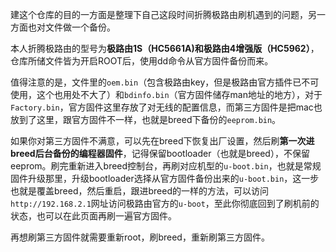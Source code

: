 建这个仓库的目的一方面是整理下自己这段时间折腾极路由刷机遇到的问题，另一方面也对文件做一个备份。

本人折腾极路由的型号为**极路由1S（HC5661A)**和**极路由4增强版（HC5962）**，仓库所储文件皆为开启ROOT后，使用dd命令从官方固件备份而来。

值得注意的是，文件里的`oem.bin`（包含极路由key，但是极路由官方插件已不可使用，这个也用处不大了）和`bdinfo.bin`（官方固件储存man地址的地方），对于`Factory.bin`，官方固件这里存放了对无线的配置信息，而第三方固件是把mac也放到了这里，跟官方固件不一样，也就是breed下备份的`eeprom.bin`。


如果你对第三方固件不满意，可以先在breed下恢复出厂设置，然后刷**第一次进breed后台备份的编程器固件**，记得保留bootloader（也就是breed），不保留eeprom。刷完重新进入breed控制台，再刷对应机型的`u-boot.bin`，也就是常规固件升级那里，升级bootloader选择从官方固件备份出来的`u-boot.bin`，这一步也就是覆盖breed，然后重启，跟进breed的一样的方法，可以访问`http://192.168.2.1`网址访问极路由官方的`u-boot`，至此你彻底回到了刷机前的状态，也可以在此页面再刷一遍官方固件。

再想刷第三方固件就需要重新root，刷breed，重新刷第三方固件。
